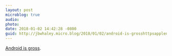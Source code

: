 ```yaml
---
layout: post
microblog: true
audio: 
photo: 
date: 2018-01-02 14:42:28 -0800
guid: http://jbwhaley.micro.blog/2018/01/02/android-is-grosshttpsapplenewsaolsaejatlgypgijarq.html
---
```

 [Android is gross](https://apple.news/AolsAejA9TLGy-Pg-i8JArQ).
